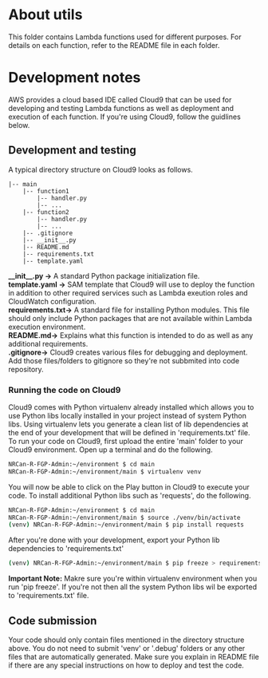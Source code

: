 # About utils

This folder contains Lambda functions used for different purposes. For details on each function, refer to the README file in each folder.


# Development notes

AWS provides a cloud based IDE called Cloud9 that can be used for developing and testing Lambda functions as well as deployment and execution of each function. If you're using Cloud9, follow the guidlines below.

## Development and testing

A typical directory structure on Cloud9 looks as follows.

```
|-- main
    |-- function1
        |-- handler.py
        |-- ...
    |-- function2
        |-- handler.py
        |-- ...
    |-- .gitignore    
    |-- __init__.py
    |-- README.md
    |-- requirements.txt
    |-- template.yaml
```

**\_\_init\_\_.py ->** A standard Python package initialization file.  
**template.yaml ->** SAM template that Cloud9 will use to deploy the function in addition to other required services such as Lambda exeution roles and CloudWatch configuration.  
**requirements.txt->** A standard file for installing Python modules. This file should only include Python packages that are not available within Lambda execution environment.  
**README.md->** Explains what this function is intended to do as well as any additional requirements.  
**.gitignore->** Cloud9 creates various files for debugging and deployment. Add those files/folders to gitignore so they're not subbmited into code repository.  


### Running the code on Cloud9  

Cloud9 comes with Python virtualenv already installed which allows you to use Python libs locally installed in your project instead of system Python libs. Using virtualenv lets you generate a clean list of lib dependencies at the end of your development that will be defined in 'requirements.txt' file. To run your code on Cloud9, first upload the entire 'main' folder to your Cloud9 environment. Open up a terminal and do the following.

```bash
NRCan-R-FGP-Admin:~/environment $ cd main
NRCan-R-FGP-Admin:~/environment/main $ virtualenv venv
```

You will now be able to click on the Play button in Cloud9 to execute your code. To install additional Python libs such as 'requests', do the following.

```bash
NRCan-R-FGP-Admin:~/environment $ cd main
NRCan-R-FGP-Admin:~/environment/main $ source ./venv/bin/activate
(venv) NRCan-R-FGP-Admin:~/environment/main $ pip install requests
```

After you're done with your development, export your Python lib dependencies to 'requirements.txt'
```bash
(venv) NRCan-R-FGP-Admin:~/environment/main $ pip freeze > requirements.txt
```

**Important Note:** Makre sure you're within virtualenv environment when you run 'pip freeze'. If you're not then all the system Python libs wil be exported to 'requirements.txt' file.


## Code submission

Your code should only contain files mentioned in the directory structure above. You do not need to submit 'venv' or '.debug' folders or any other files that are automatically generated. Make sure you explain in README file if there are any special instructions on how to deploy and test the code. 